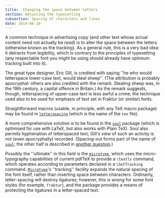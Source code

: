 ```yaml
---
title:  Changing the space between letters
section: Adjusting the typesetting
subsection: Spacing of characters and lines
date: 2014-06-10
---
```


A common technique in advertising copy (and other text whose actual
content need not actually be _read_) is to alter the space
between the letters (otherwise known as the tracking).  As a general
rule, this is a very bad idea: it detracts from legibility, which is
contrary to the principles of typesetting (any respectable font you
might be using should already have optimum tracking built into it).

The great type designer, Eric Gill, is credited with saying ''he who
would letterspace lower-case text, would steal sheep''.  (The
attribution is probably apocryphal: others are also credited with the
remark.  Stealing sheep was, in the 19th century, a capital offence in
Britain.)  As the remark suggests, though, letterspacing of upper-case
text is less awful a crime; the technique used also to be used for
emphasis of text set in Fraktur (or similar) fonts.

Straightforward macros (usable, in principle, with any TeX macro
package) may be found in [`letterspacing`](https://ctan.org/pkg/letterspacing) (which is the name of
the `tex` file).

A more comprehensive solution is to be found in the [`soul`](https://ctan.org/pkg/soul)
package (which is optimised for use with LaTeX, but also works with
Plain TeX).  Soul also permits hyphenation of letterspaced text;
Gill's view of such an activity is not (even apocryphally) recorded.
(Spacing-out forms part of the name of [`soul`](https://ctan.org/pkg/soul); the other half
is described in [another question](FAQ-underline.md).)

Possibly the ''ultimate'' in this field is the [`microtype`](https://ctan.org/pkg/microtype),
which uses the micro-typography capabilities of current pdfTeX to
provide a `\textls` command, which operates according to parameters
declared in a `\SetTracking` command.  [`Microtype`](https://ctan.org/pkg/Microtype)'s
''tracking'' facility expands the natural spacing of the font itself,
rather than inserting space between characters.  Ordinarily,
letter-spacing will destroy ligatures; however, this is _wrong_
for some font styles (for example, `fraktur`), and the
package provides a means of protecting the ligatures in a
letter-spaced text.

